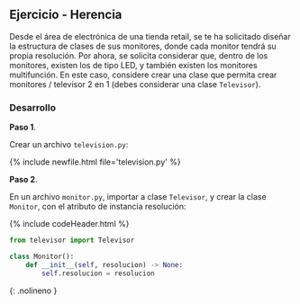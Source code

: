 ## Ejercicio - Herencia

Desde el área de electrónica de una tienda retail, se te ha solicitado diseñar la estructura de clases de sus monitores, donde cada monitor tendrá su propia resolución. Por ahora, se solicita considerar que, dentro de los monitores, existen los de tipo LED, y también existen los monitores multifunción. En este caso, considere crear una clase que permita crear monitores / televisor 2 en 1 (debes considerar una clase `Televisor`).

### Desarrollo

**Paso 1**.

Crear un archivo `television.py`:

{% include newfile.html file='television.py' %}

**Paso 2**.

En un archivo `monitor.py`, importar a clase `Televisor`, y crear la clase `Monitor`, con el atributo de instancia resolución:

{% include codeHeader.html %}
```py
from televisor import Televisor

class Monitor():
	def __init__(self, resolucion) -> None:
		self.resolucion = resolucion
```
{: .nolineno }